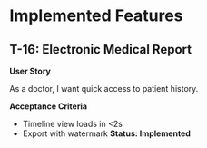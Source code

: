 # Implemented Features
## T-16: Electronic Medical Report
 **User Story**
 
As a doctor, I want quick access to patient history.
 
**Acceptance Criteria**
 
- Timeline view loads in <2s
- Export with watermark
**Status: Implemented**

